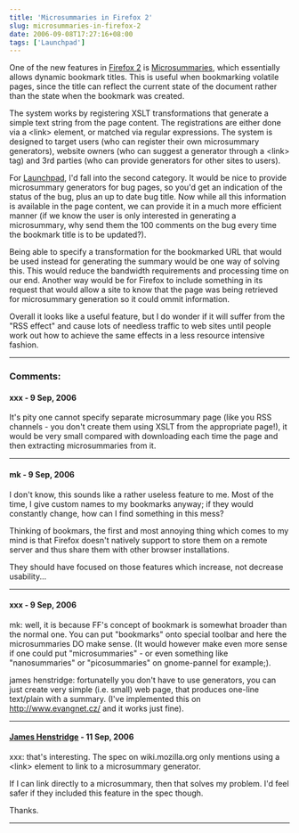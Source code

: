 ```yaml
---
title: 'Microsummaries in Firefox 2'
slug: microsummaries-in-firefox-2
date: 2006-09-08T17:27:16+08:00
tags: ['Launchpad']
---
```


One of the new features in [Firefox
2](http://www.mozilla.org/projects/bonecho/) is
[Microsummaries](http://wiki.mozilla.org/Microsummaries), which
essentially allows dynamic bookmark titles. This is useful when
bookmarking volatile pages, since the title can reflect the current
state of the document rather than the state when the bookmark was
created.

The system works by registering XSLT transformations that generate a
simple text string from the page content. The registrations are either
done via a \<link\> element, or matched via regular expressions. The
system is designed to target users (who can register their own
microsummary generators), website owners (who can suggest a generator
through a \<link\> tag) and 3rd parties (who can provide generators for
other sites to users).

For [Launchpad](https://launchpad.net), I\'d fall into the second
category. It would be nice to provide microsummary generators for bug
pages, so you\'d get an indication of the status of the bug, plus an up
to date bug title. Now while all this information is available in the
page content, we can provide it in a much more efficient manner (if we
know the user is only interested in generating a microsummary, why send
them the 100 comments on the bug every time the bookmark title is to be
updated?).

Being able to specify a transformation for the bookmarked URL that would
be used instead for generating the summary would be one way of solving
this. This would reduce the bandwidth requirements and processing time
on our end. Another way would be for Firefox to include something in its
request that would allow a site to know that the page was being
retrieved for microsummary generation so it could ommit information.

Overall it looks like a useful feature, but I do wonder if it will
suffer from the \"RSS effect\" and cause lots of needless traffic to web
sites until people work out how to achieve the same effects in a less
resource intensive fashion.

---
### Comments:
#### xxx - <time datetime="2006-09-09 08:37:38">9 Sep, 2006</time>

It\'s pity one cannot specify separate microsummary page (like you RSS
channels - you don\'t create them using XSLT from the appropriate
page!), it would be very small compared with downloading each time the
page and then extracting microsummaries from it.

---
#### mk - <time datetime="2006-09-09 16:28:00">9 Sep, 2006</time>

I don\'t know, this sounds like a rather useless feature to me. Most of
the time, I give custom names to my bookmarks anyway; if they would
constantly change, how can I find something in this mess?

Thinking of bookmars, the first and most annoying thing which comes to
my mind is that Firefox doesn\'t natively support to store them on a
remote server and thus share them with other browser installations.

They should have focused on those features which increase, not decrease
usability\...

---
#### xxx - <time datetime="2006-09-09 23:35:39">9 Sep, 2006</time>

mk: well, it is because FF\'s concept of bookmark is somewhat broader
than the normal one. You can put \"bookmarks\" onto special toolbar and
here the microsummaries DO make sense. (It would however make even more
sense if one could put \"microsummaries\" - or even something like
\"nanosummaries\" or \"picosummaries\" on gnome-pannel for example;).

james henstridge: fortunatelly you don\'t have to use generators, you
can just create very simple (i.e. small) web page, that produces
one-line text/plain with a summary. (I\'ve implemented this on
<http://www.evangnet.cz/> and it works just fine).

---
#### [James Henstridge](http://blogs.gnome.org/jamesh) - <time datetime="2006-09-11 11:21:04">11 Sep, 2006</time>

xxx: that\'s interesting. The spec on wiki.mozilla.org only mentions
using a \<link\> element to link to a microsummary generator.

If I can link directly to a microsummary, then that solves my problem.
I\'d feel safer if they included this feature in the spec though.

Thanks.

---
